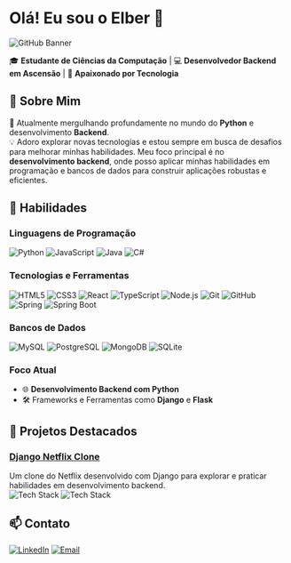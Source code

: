 # Olá! Eu sou o Elber 👋

![GitHub Banner]([https://user-images.githubusercontent.com/12345678/98765432-12345678-90ab-4cde-8cde-1234567890ab.jpg](https://c.wallhere.com/photos/39/36/1920x1200_px_8_Bit_Hello_World_minimalism_Pixelated_quote_Simple_Background-1342417.jpg!d))

🎓 **Estudante de Ciências da Computação** | 💻 **Desenvolvedor Backend em Ascensão** | 🚀 **Apaixonado por Tecnologia**

## 🚀 Sobre Mim

🌱 Atualmente mergulhando profundamente no mundo do **Python** e desenvolvimento **Backend**.  
💡 Adoro explorar novas tecnologias e estou sempre em busca de desafios para melhorar minhas habilidades. Meu foco principal é no **desenvolvimento backend**, onde posso aplicar minhas habilidades em programação e bancos de dados para construir aplicações robustas e eficientes.

## 💼 Habilidades

### Linguagens de Programação
![Python](https://img.shields.io/badge/Python-3776AB?style=for-the-badge&logo=python&logoColor=white) 
![JavaScript](https://img.shields.io/badge/JavaScript-F7DF1E?style=for-the-badge&logo=javascript&logoColor=black) 
![Java](https://img.shields.io/badge/Java-007396?style=for-the-badge&logo=java&logoColor=white) 
![C#](https://img.shields.io/badge/C%23-239120?style=for-the-badge&logo=c-sharp&logoColor=white)

### Tecnologias e Ferramentas
![HTML5](https://img.shields.io/badge/HTML5-E34F26?style=for-the-badge&logo=html5&logoColor=white) 
![CSS3](https://img.shields.io/badge/CSS3-1572B6?style=for-the-badge&logo=css3&logoColor=white) 
![React](https://img.shields.io/badge/React-20232A?style=for-the-badge&logo=react&logoColor=61DAFB) 
![TypeScript](https://img.shields.io/badge/TypeScript-007ACC?style=for-the-badge&logo=typescript&logoColor=white) 
![Node.js](https://img.shields.io/badge/Node.js-339933?style=for-the-badge&logo=nodedotjs&logoColor=white) 
![Git](https://img.shields.io/badge/Git-F05032?style=for-the-badge&logo=git&logoColor=white) 
![GitHub](https://img.shields.io/badge/GitHub-181717?style=for-the-badge&logo=github&logoColor=white)
![Spring](https://img.shields.io/badge/Spring-6DB33F?style=for-the-badge&logo=spring&logoColor=white) 
![Spring Boot](https://img.shields.io/badge/Spring%20Boot-6DB33F?style=for-the-badge&logo=springboot&logoColor=white)

### Bancos de Dados
![MySQL](https://img.shields.io/badge/MySQL-4479A1?style=for-the-badge&logo=mysql&logoColor=white) 
![PostgreSQL](https://img.shields.io/badge/PostgreSQL-316192?style=for-the-badge&logo=postgresql&logoColor=white) 
![MongoDB](https://img.shields.io/badge/MongoDB-47A248?style=for-the-badge&logo=mongodb&logoColor=white) 
![SQLite](https://img.shields.io/badge/SQLite-003B57?style=for-the-badge&logo=sqlite&logoColor=white)

### Foco Atual
- 🌐 **Desenvolvimento Backend com Python**
- 🛠️ Frameworks e Ferramentas como **Django** e **Flask**

## 🌟 Projetos Destacados

### [Django Netflix Clone](https://github.com/Elberscorrea/django-netflix-clone)
Um clone do Netflix desenvolvido com Django para explorar e praticar habilidades em desenvolvimento backend.  
![Tech Stack](https://img.shields.io/badge/-Python-3776AB?style=flat&logo=python&logoColor=white) 
![Tech Stack](https://img.shields.io/badge/-Django-092E20?style=flat&logo=django&logoColor=white)

## 📫 Contato

[![LinkedIn](https://img.shields.io/badge/LinkedIn-0077B5?style=for-the-badge&logo=linkedin&logoColor=white)](link_para_o_linkedin) 
[![Email](https://img.shields.io/badge/Email-D14836?style=for-the-badge&logo=gmail&logoColor=white)](mailto:elber.scorrea@gmail.com)

